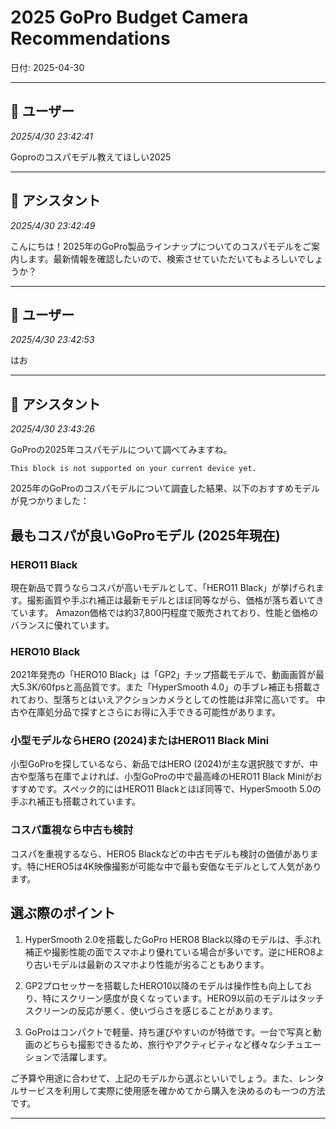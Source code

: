# 2025 GoPro Budget Camera Recommendations

日付: 2025-04-30

---

## 👤 ユーザー
*2025/4/30 23:42:41*

Goproのコスパモデル教えてほしい2025

---

## 🤖 アシスタント
*2025/4/30 23:42:49*

こんにちは！2025年のGoPro製品ラインナップについてのコスパモデルをご案内します。最新情報を確認したいので、検索させていただいてもよろしいでしょうか？

---

## 👤 ユーザー
*2025/4/30 23:42:53*

はお

---

## 🤖 アシスタント
*2025/4/30 23:43:26*

GoProの2025年コスパモデルについて調べてみますね。
```
This block is not supported on your current device yet.
```



2025年のGoProのコスパモデルについて調査した結果、以下のおすすめモデルが見つかりました：

## 最もコスパが良いGoProモデル (2025年現在)

### HERO11 Black
現在新品で買うならコスパが高いモデルとして、「HERO11 Black」が挙げられます。撮影画質や手ぶれ補正は最新モデルとほぼ同等ながら、価格が落ち着いてきています。 Amazon価格では約37,800円程度で販売されており、性能と価格のバランスに優れています。

### HERO10 Black
2021年発売の「HERO10 Black」は「GP2」チップ搭載モデルで、動画画質が最大5.3K/60fpsと高品質です。また「HyperSmooth 4.0」の手ブレ補正も搭載されており、型落ちとはいえアクションカメラとしての性能は非常に高いです。 中古や在庫処分品で探すとさらにお得に入手できる可能性があります。

### 小型モデルならHERO (2024)またはHERO11 Black Mini
小型GoProを探しているなら、新品ではHERO (2024)が主な選択肢ですが、中古や型落ち在庫でよければ、小型GoProの中で最高峰のHERO11 Black Miniがおすすめです。スペック的にはHERO11 Blackとほぼ同等で、HyperSmooth 5.0の手ぶれ補正も搭載されています。

### コスパ重視なら中古も検討
コスパを重視するなら、HERO5 Blackなどの中古モデルも検討の価値があります。特にHERO5は4K映像撮影が可能な中で最も安価なモデルとして人気があります。

## 選ぶ際のポイント

1. HyperSmooth 2.0を搭載したGoPro HERO8 Black以降のモデルは、手ぶれ補正や撮影性能の面でスマホより優れている場合が多いです。逆にHERO8より古いモデルは最新のスマホより性能が劣ることもあります。

2. GP2プロセッサーを搭載したHERO10以降のモデルは操作性も向上しており、特にスクリーン感度が良くなっています。HERO9以前のモデルはタッチスクリーンの反応が悪く、使いづらさを感じることがあります。

3. GoProはコンパクトで軽量、持ち運びやすいのが特徴です。一台で写真と動画のどちらも撮影できるため、旅行やアクティビティなど様々なシチュエーションで活躍します。

ご予算や用途に合わせて、上記のモデルから選ぶといいでしょう。また、レンタルサービスを利用して実際に使用感を確かめてから購入を決めるのも一つの方法です。

---
